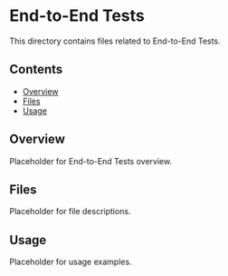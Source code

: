 # End-to-End Tests

This directory contains files related to End-to-End Tests.

## Contents

- [Overview](#overview)
- [Files](#files)
- [Usage](#usage)

## Overview

Placeholder for End-to-End Tests overview.

## Files

Placeholder for file descriptions.

## Usage

Placeholder for usage examples.

